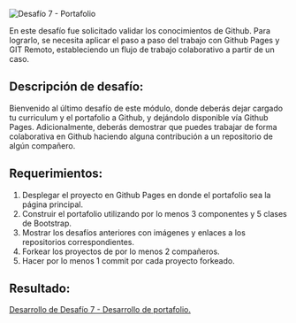 ![Desafío 7 - Portafolio](https://github.com/vanessapinedo/vanessapinedo.github.io/assets/110947190/389a4bde-650c-4f04-ad7e-c27d530efdb0)

En este desafío fue solicitado validar los conocimientos de Github. Para lograrlo, se necesita aplicar el paso a paso del trabajo con Github Pages y GIT Remoto, estableciendo un flujo de trabajo colaborativo a partir de un caso.

<h2>Descripción de desafío:</h2>

Bienvenido al último desafío de este módulo, donde deberás dejar cargado tu curriculum y el portafolio a Github, y dejándolo disponible vía Github Pages. Adicionalmente, deberás demostrar que puedes trabajar de forma colaborativa en Github haciendo alguna contribución a un repositorio de algún compañero.

<h2>Requerimientos:</h2>

1. Desplegar el proyecto en Github Pages en donde el portafolio sea la página principal.
2. Construir el portafolio utilizando por lo menos 3 componentes y 5 clases de Bootstrap.
3. Mostrar los desafíos anteriores con imágenes y enlaces a los repositorios correspondientes.
4. Forkear los proyectos de por lo menos 2 compañeros.
5. Hacer por lo menos 1 commit por cada proyecto forkeado.

<h2>Resultado:</h2>

<a href="https://vanessapinedo.github.io/" target="_blank">Desarrollo de Desafío 7 - Desarrollo de portafolio.</a>
